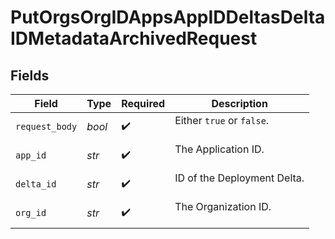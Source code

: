 # PutOrgsOrgIDAppsAppIDDeltasDeltaIDMetadataArchivedRequest


## Fields

| Field                         | Type                          | Required                      | Description                   |
| ----------------------------- | ----------------------------- | ----------------------------- | ----------------------------- |
| `request_body`                | *bool*                        | :heavy_check_mark:            | Either `true` or `false`.<br/><br/> |
| `app_id`                      | *str*                         | :heavy_check_mark:            | The Application ID.<br/><br/> |
| `delta_id`                    | *str*                         | :heavy_check_mark:            | ID of the Deployment Delta.<br/><br/> |
| `org_id`                      | *str*                         | :heavy_check_mark:            | The Organization ID.<br/><br/> |